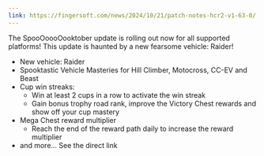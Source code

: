 ```yaml
---
link: https://fingersoft.com/news/2024/10/21/patch-notes-hcr2-v1-63-0/
---
```

The SpooOoooOooktober update is rolling out now for all supported platforms! This update is haunted by a new fearsome vehicle: Raider!

- New vehicle: Raider  
- Spooktastic Vehicle Masteries for Hill Climber, Motocross, CC-EV and Beast  
- Cup win streaks:
  - Win at least 2 cups in a row to activate the win streak
  - Gain bonus trophy road rank, improve the Victory Chest rewards and show off your cup mastery
- Mega Chest reward multiplier
  - Reach the end of the reward path daily to increase the reward multiplier
- and more... See the direct link
